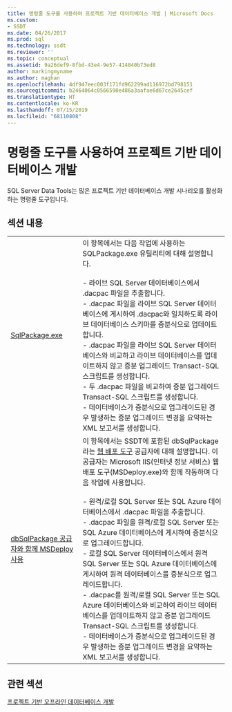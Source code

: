 ```yaml
---
title: 명령줄 도구를 사용하여 프로젝트 기반 데이터베이스 개발 | Microsoft Docs
ms.custom:
- SSDT
ms.date: 04/26/2017
ms.prod: sql
ms.technology: ssdt
ms.reviewer: ''
ms.topic: conceptual
ms.assetid: 9a26def9-8fbd-43e4-9e57-414840b73ed8
author: markingmyname
ms.author: maghan
ms.openlocfilehash: 4df947eec003f171fd962299ad116972bd798151
ms.sourcegitcommit: b2464064c0566590e486a3aafae6d67ce2645cef
ms.translationtype: HT
ms.contentlocale: ko-KR
ms.lasthandoff: 07/15/2019
ms.locfileid: "68110808"
---
```

# <a name="project-oriented-database-development-using-command-line-tools"></a>명령줄 도구를 사용하여 프로젝트 기반 데이터베이스 개발
SQL Server Data Tools는 많은 프로젝트 기반 데이터베이스 개발 시나리오를 활성화하는 명령줄 도구입니다.  
  
## <a name="in-this-section"></a>섹션 내용  
  
|||  
|-|-|  
|[SqlPackage.exe](../tools/sqlpackage.md)|이 항목에서는 다음 작업에 사용하는 SQLPackage.exe 유틸리티에 대해 설명합니다.<br /><br />- 라이브 SQL Server 데이터베이스에서 .dacpac 파일을 추출합니다.<br />- .dacpac 파일을 라이브 SQL Server 데이터베이스에 게시하여 .dacpac와 일치하도록 라이브 데이터베이스 스키마를 증분식으로 업데이트합니다.<br />- .dacpac 파일을 라이브 SQL Server 데이터베이스와 비교하고 라이브 데이터베이스를 업데이트하지 않고 증분 업그레이드 Transact\-SQL 스크립트를 생성합니다.<br />- 두 .dacpac 파일을 비교하여 증분 업그레이드 Transact\-SQL 스크립트를 생성합니다.<br />- 데이터베이스가 증분식으로 업그레이드된 경우 발생하는 증분 업그레이드 변경을 요약하는 XML 보고서를 생성합니다.|  
|[dbSqlPackage 공급자와 함께 MSDeploy 사용](../ssdt/using-msdeploy-with-dbsqlpackage-provider.md)|이 항목에서는 SSDT에 포함된 dbSqlPackage라는 [웹 배포 도구](https://go.microsoft.com/fwlink/?LinkId=231798) 공급자에 대해 설명합니다. 이 공급자는 Microsoft IIS(인터넷 정보 서비스) 웹 배포 도구(MSDeploy.exe)와 함께 작동하며 다음 작업에 사용합니다.<br /><br />- 원격/로컬 SQL Server 또는 SQL Azure 데이터베이스에서 .dacpac 파일을 추출합니다.<br />- .dacpac 파일을 원격/로컬 SQL Server 또는 SQL Azure 데이터베이스에 게시하여 증분식으로 업그레이드합니다.<br />- 로컬 SQL Server 데이터베이스에서 원격 SQL Server 또는 SQL Azure 데이터베이스에 게시하여 원격 데이터베이스를 증분식으로 업그레이드합니다.<br />- .dacpac를 원격/로컬 SQL Server 또는 SQL Azure 데이터베이스와 비교하여 라이브 데이터베이스를 업데이트하지 않고 증분 업그레이드 Transact\-SQL 스크립트를 생성합니다.<br />- 데이터베이스가 증분식으로 업그레이드된 경우 발생하는 증분 업그레이드 변경을 요약하는 XML 보고서를 생성합니다.|  
  
## <a name="related-sections"></a>관련 섹션  
[프로젝트 기반 오프라인 데이터베이스 개발](../ssdt/project-oriented-offline-database-development.md)  
  
